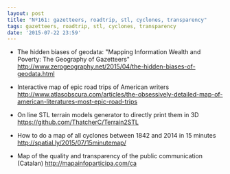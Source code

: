 ```yaml
---
layout: post
title: "Nº161: gazetteers, roadtrip, stl, cyclones, transparency"
tags: gazetteers, roadtrip, stl, cyclones, transparency
date: '2015-07-22 23:59'
---
```


* The hidden biases of geodata: "Mapping Information Wealth and Poverty: The Geography of Gazetteers"
  http://www.zerogeography.net/2015/04/the-hidden-biases-of-geodata.html

* Interactive map of epic road trips of American writers
  http://www.atlasobscura.com/articles/the-obsessively-detailed-map-of-american-literatures-most-epic-road-trips

* On line STL terrain models generator to directly print them in 3D
  https://github.com/ThatcherC/Terrain2STL

* How to do a map of all cyclones between 1842 and 2014 in 15 minutes
  http://spatial.ly/2015/07/15minutemap/

* Map of the quality and transparency of the public communication (Catalan)
  http://mapainfoparticipa.com/ca
